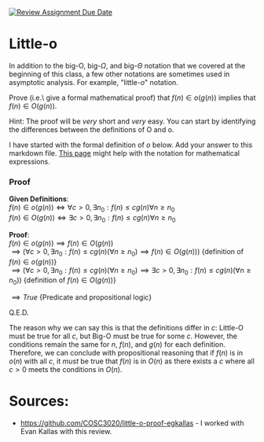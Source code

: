 [![Review Assignment Due Date](https://classroom.github.com/assets/deadline-readme-button-24ddc0f5d75046c5622901739e7c5dd533143b0c8e959d652212380cedb1ea36.svg)](https://classroom.github.com/a/wM4-KOzy)
# Little-o

In addition to the big-O, big-$\Omega$, and big-$\Theta$ notation that
we covered at the beginning of this class, a few other notations are sometimes
used in asymptotic analysis.  For example, "little-$o$" notation.

Prove (i.e.\ give a formal mathematical proof) that $f(n)\in o(g(n))$ implies
that $f(n)\in O(g(n))$.

Hint: The proof will be *very* short and *very* easy. You can start by
identifying the differences between the definitions of O and o.

I have started with the formal definition of $o$ below. Add your answer to this
markdown file. [This
page](https://docs.github.com/en/get-started/writing-on-github/working-with-advanced-formatting/writing-mathematical-expressions)
might help with the notation for mathematical expressions.

### Proof

__Given Definitions__: <br>
$f(n)\in o(g(n)) \iff \forall c>0, \exists n_0: f(n) \leq c g(n) \forall n\ge n_0$<br>
$f(n)\in O(g(n)) \iff \exists c>0, \exists n_0 : f(n) \leq c g(n) \forall n\ge n_0$<br>

__Proof__:<br>
$f(n)\in o(g(n)) \implies f(n)\in O(g(n))$<br>
$\implies (\forall c>0, \exists n_0: f(n) \leq c g(n) (\forall n\ge n_0) \implies f(n)\in O(g(n)))$ {definition of $f(n)\in o(g(n))$}<br>
$\implies (\forall c>0, \exists n_0: f(n) \leq c g(n) (\forall n\ge n_0) \implies \exists c>0, \exists n_0 : f(n) \leq c g(n) (\forall n\ge n_0))$ {definition of $f(n)\in O(g(n))$}<br>

$\implies True$ {Predicate and propositional logic}<br>

Q.E.D.

The reason why we can say this is that the definitions differ  in $c$: Little-O must be true for all $c$, but Big-O must be true for some $c$. However, the conditions remain the same for $n$, $f(n)$, and $g(n)$ for each definition. Therefore, we can conclude with propositional reasoning that if $f(n)$ is in $o(n)$ with all $c$, it _must_ be true that $f(n)$ is in $O(n)$ as there exists a $c$ where all $c > 0$ meets the conditions in $O(n)$.

# Sources:
- https://github.com/COSC3020/little-o-proof-egkallas - I worked with Evan Kallas with this review.
